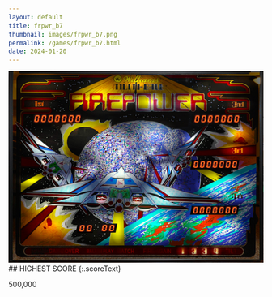```yaml
---
layout: default
title: frpwr_b7
thumbnail: images/frpwr_b7.png
permalink: /games/frpwr_b7.html
date: 2024-01-20
---
```


<img src="../images/frpwr_b7.png" class="gameThumbnail img-fluid mx-auto align-middle">
## HIGHEST SCORE
{:.scoreText}

500,000
